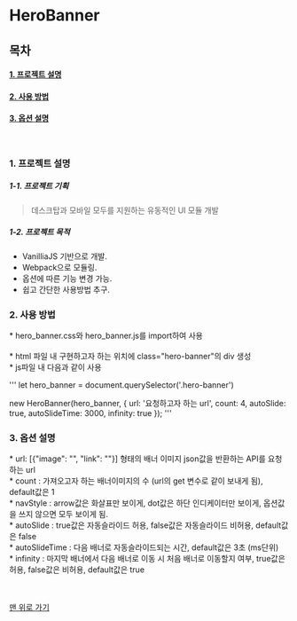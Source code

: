# HeroBanner

## 목차

#### [1. 프로젝트 설명](#about_project)
#### [2. 사용 방법](#how)
#### [3. 옵션 설명](#options)


</br>

<a name="about_project">  

### 1. 프로젝트 설명

</a>
  
##### 1-1. 프로젝트 기획

 > 데스크탑과 모바일 모두를 지원하는 유동적인 UI 모듈 개발

##### 1-2. 프로젝트 목적
 * VanilliaJS 기반으로 개발.
 * Webpack으로 모듈링.
 * 옵션에 따른 기능 변경 가능.
 * 쉽고 간단한 사용방법 추구.
  
<a name="how">  

### 2. 사용 방법

</a>
* hero_banner.css와 hero_banner.js를 import하여 사용
</br>
</br>
* html 파일 내 구현하고자 하는 위치에 class="hero-banner"의 div 생성
</br>
* js파일 내 다음과 같이 사용
</br>
  
'''
  let hero_banner = document.querySelector('.hero-banner')

  new HeroBanner(hero_banner, {
      url: '요청하고자 하는 url',
      count: 4,
      autoSlide: true,
      autoSlideTime: 3000,
      infinity: true
  });
'''
</br>

<a name="options">  

### 3. 옵션 설명

</a>
 * url: [{"image": "", "link": ""}] 형태의 배너 이미지 json값을 반환하는 API를 요청하는 url
</br>
 * count : 가져오고자 하는 배너이미지의 수 (url의 get 변수로 같이 보내게 됨), default값은 1
</br>
 * navStyle : arrow값은 화살표만 보이게, dot값은 하단 인디케이터만 보이게, 옵션값을 쓰지 않으면 모두 보이게 됨.
</br>
 * autoSlide : true값은 자동슬라이드 허용, false값은 자동슬라이드 비허용, default값은 false
</br>
 * autoSlideTime : 다음 배너로 자동슬라이드되는 시간, default값은 3초 (ms단위)
</br>
 * infinity : 마지막 배너에서 다음 배너로 이동 시 처음 배너로 이동할지 여부, true값은 허용, false값은 비허용, default값은 true
</br>
</br>
</br>
 
[맨 위로 가기](#top)
</br>
  
